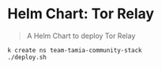 # Helm Chart: Tor Relay

> A Helm Chart to deploy Tor Relay

```
k create ns team-tamia-community-stack
./deploy.sh
```
